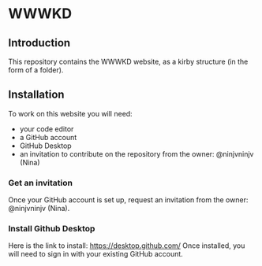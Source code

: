 # WWWKD

## Introduction

This repository contains the WWWKD website, as a kirby structure (in the form of a folder).

## Installation

To work on this website you will need:
- your code editor
- a GitHub account
- GitHub Desktop
- an invitation to contribute on the repository from the owner: @ninjvninjv (Nina)

### Get an invitation

Once your GitHub account is set up, request an invitation from the owner: @ninjvninjv (Nina).

### Install Github Desktop

Here is the link to install: https://desktop.github.com/
Once installed, you will need to sign in with your existing GitHub account. 
